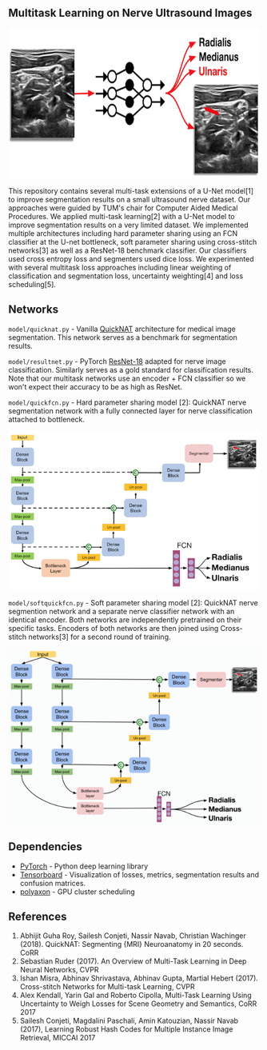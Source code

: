 ## Multitask Learning on Nerve Ultrasound Images

<p align="center">
  <img height="300" src="/docs/pictures/multitask.png">
</p>



This repository contains several multi-task extensions of a U-Net model[1] to improve segmentation results on a small ultrasound nerve dataset. Our approaches were guided by TUM's chair for Computer Aided Medical Procedures. We applied multi-task learning[2] with a U-Net model to improve segmentation results on a very limited dataset. We implemented multiple architectures including hard parameter sharing using an FCN classifier at the U-net bottleneck, soft parameter sharing using cross-stitch networks[3] as well as a ResNet-18 benchmark classifier. Our classifiers used cross entropy loss and segmenters used dice loss. We experimented with several multitask loss approaches including linear weighting of classification and segmentation loss, uncertainty weighting[4] and loss scheduling[5].

## Networks

`model/quicknat.py` - Vanilla [QuickNAT](https://github.com/ai-med/QuickNATv2) architecture for medical image segmentation. This network serves as a benchmark for segmentation results.

`model/resultnet.py` - PyTorch [ResNet-18](https://github.com/pytorch/vision/blob/master/torchvision/models/resnet.py) adapted for nerve image classification. Similarly serves as a gold standard for classification results. Note that our multitask networks use an encoder + FCN classifier so we won't expect their accuracy to be as high as ResNet.

`model/quickfcn.py` - Hard parameter sharing model [2]: QuickNAT nerve segmentation network with a fully connected layer for nerve classification attached to bottleneck.

![](docs/pictures/hard-param-graphic.png)

`model/softquickfcn.py` - Soft parameter sharing model [2]: QuickNAT nerve segmention network and a separate nerve classifier network with an identical encoder. Both networks are independently pretrained on their specific tasks. Encoders of both networks are then joined using Cross-stitch networks[3] for a second round of training.

![](docs/pictures/soft-param-graphic.gif)

## Dependencies

* [PyTorch](https://github.com/pytorch/pytorch) - Python deep learning library
* [Tensorboard](https://github.com/tensorflow/tensorboard) - Visualization of losses, metrics, segmentation results and confusion matrices.
* [polyaxon](https://github.com/polyaxon/polyaxon) - GPU cluster scheduling

## References

1. Abhijit Guha Roy, Sailesh Conjeti, Nassir Navab, Christian Wachinger  (2018). QuickNAT: Segmenting {MRI} Neuroanatomy in 20 seconds. CoRR
2. Sebastian Ruder (2017). An Overview of Multi-Task Learning in Deep Neural Networks, CVPR
3. Ishan Misra, Abhinav Shrivastava, Abhinav Gupta, Martial Hebert (2017). Cross-stitch Networks for Multi-task Learning, CVPR
4. Alex Kendall, Yarin Gal and Roberto Cipolla, Multi-Task Learning Using Uncertainty to Weigh Losses for Scene Geometry and Semantics, CoRR 2017
5. Sailesh Conjeti, Magdalini Paschali, Amin Katouzian, Nassir Navab (2017), Learning Robust Hash Codes for Multiple Instance Image Retrieval, MICCAI 2017
